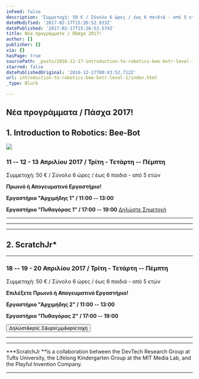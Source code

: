 ```yaml
---
inFeed: false
description: 'Συμμετοχή: 50 € / Σύνολο 6 ώρες / έως 6 παιδιά - από 5 ετών'
dateModified: '2017-02-17T15:26:52.933Z'
datePublished: '2017-02-17T15:26:53.574Z'
title: Νέα προγράμματα / Πάσχα 2017!
author: []
publisher: {}
via: {}
hasPage: true
sourcePath: _posts/2016-12-17-introduction-to-robotics-bee-botr-level-1.md
starred: false
datePublishedOriginal: '2016-12-17T00:43:52.712Z'
url: introduction-to-robotics-bee-botr-level-1/index.html
_type: Blurb

---
```

## Νέα προγράμματα / Πάσχα 2017!

## 1\. **Introduction to Robotics: Bee-Bot**
![](https://the-grid-user-content.s3-us-west-2.amazonaws.com/d669c6b1-d823-4eb7-8d7a-27535a5ab09d.png)

### 11 -- 12 - 13 Απριλίου 2017 / Τρίτη - Τετάρτη -- Πέμπτη

Συμμετοχή: 50 € / Σύνολο 6 ώρες / έως 6 παιδιά - από 5 ετών

**Πρωινό ή Απογευματινό Εργαστήριο!**

**Εργαστήριο "Αρχιμήδης 1" / 11:00 -- 13:00**

**Εργαστήριο "Πυθαγόρας 1" / 17:00 -- 19:00**
[Δηλώστ&epsi; Σημ&epsi;τοχή][0]

---

---

---

## 2\. **ScratchJr\***

---

### 18 -- 19 - 20 Απριλίου 2017 / Τρίτη - Τετάρτη -- Πέμπτη

Συμμετοχή: 50 € / Σύνολο 6 ώρες / έως 6 παιδιά - από 5 ετών

**Επιλέξετε Πρωινό ή Απογευματινό Εργαστήριο!**

**Εργαστήριο "Αρχιμήδης 2" / 11:00 -- 13:00**

**Εργαστήριο "Πυθαγόρας 2" / 17:00 -- 19:00**

<button data-role="cta" style="">Δηλώστ&amp;epsi; Σ&amp;upsi;μμ&amp;epsi;τοχή</button>

---

---

**\*ScratchJr **is a collaboration between the DevTech Research Group at Tufts University, the Lifelong Kindergarten Group at the MIT Media Lab, and the Playful Invention Company.

---



[0]: http://www.tomatishellas.gr/bee-bot-introduction-robotics/bee-bot2016-%CE%B1%CE%AF%CF%84%CE%B7%CF%83%CE%B7-%CF%83%CF%85%CE%BC%CE%BC%CE%B5%CF%84%CE%BF%CF%87%CE%AE%CF%82-2/